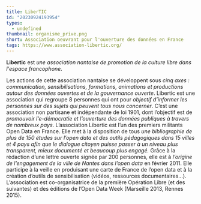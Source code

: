 ```yaml
---
title: LiberTIC
id: "20230924193954"
types:
  - undefined
thumbnail: organisme_prive.png
short: Association oeuvrant pour l'ouverture des données en France
tags: https://www.association-libertic.org/
---
```

**Libertic** est *une association nantaise de promotion de la culture libre dans l'espace francophone.*

Les actions de cette association nantaise se développent sous *cinq axes : communication, sensibilisations, formations, animations et productions autour des données ouvertes et de la gouvernance ouverte*.
Libertic est une association qui regroupe 8 personnes qui ont pour *objectif d’informer les personnes sur des sujets qui peuvent tous nous concerner*. C’est une association non partisane et indépendante de loi 1901, dont l’objectif est de *promouvoir l’e-démocratie et l’ouverture des données publiques à travers de nombreux pays*.
L’association Libertic est l’un des premiers militants Open Data en France. Elle met à la disposition de tous *une bibliographie de plus de 150 études sur l’open data et des outils pédagogiques dans 15 villes et 4 pays afin que le dialogue citoyen puisse passer à un niveau plus transparent, mieux documenté et beaucoup plus engagé.*
Grâce à la rédaction d’une lettre ouverte signée par 200 personnes, elle est à *l’origine de l’engagement de la ville de Nantes dans l’open data* en février 2011. Elle participe à la veille en produisant une carte de France de l’open data et à la création d’outils de sensibilisation (vidéos, ressources documentaires...). L’association est co-organisatrice de la première Opération Libre (et des suivantes) et des éditions de l’Open Data Week (Marseille 2013, Rennes 2015).



